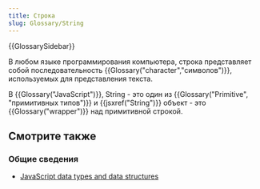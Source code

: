 ```yaml
---
title: Строка
slug: Glossary/String
---
```


{{GlossarySidebar}}

В любом языке программирования компьютера, строка представляет собой последовательность {{Glossary("character","символов")}}, используемых для представления текста.

В {{Glossary("JavaScript")}}, String - это один из {{Glossary("Primitive", "примитивных типов")}} и {{jsxref("String")}} объект - это {{Glossary("wrapper")}} над примитивной строкой.

## Смотрите также

### Общие сведения

- [JavaScript data types and data structures](/ru/docs/Web/JavaScript/Data_structures#String_type)
